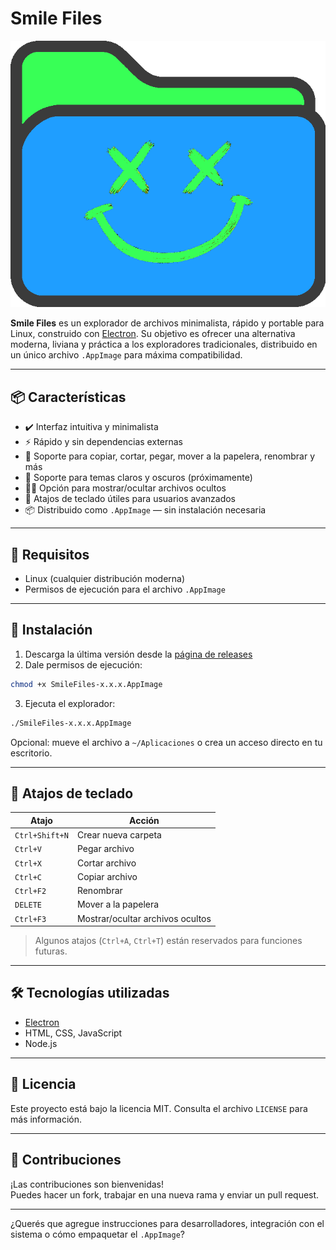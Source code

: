 # Smile Files

<img src="static/icons/Slime/Smile_icon.png">

**Smile Files** es un explorador de archivos minimalista, rápido y portable para Linux, construido con [Electron](https://www.electronjs.org/). Su objetivo es ofrecer una alternativa moderna, liviana y práctica a los exploradores tradicionales, distribuido en un único archivo `.AppImage` para máxima compatibilidad.

---

## 📦 Características

- ✔️ Interfaz intuitiva y minimalista
- ⚡ Rápido y sin dependencias externas
- 📁 Soporte para copiar, cortar, pegar, mover a la papelera, renombrar y más
- 🎨 Soporte para temas claros y oscuros (próximamente)
- 🕵️‍♂️ Opción para mostrar/ocultar archivos ocultos
- 🔑 Atajos de teclado útiles para usuarios avanzados
- 📦 Distribuido como `.AppImage` — sin instalación necesaria

---

## 🧪 Requisitos

- Linux (cualquier distribución moderna)
- Permisos de ejecución para el archivo `.AppImage`

---

## 🚀 Instalación

1. Descarga la última versión desde la [página de releases](https://github.com/augusto-p/Smile/releases)
2. Dale permisos de ejecución:

```bash
chmod +x SmileFiles-x.x.x.AppImage
```

3. Ejecuta el explorador:

```bash
./SmileFiles-x.x.x.AppImage
```

Opcional: mueve el archivo a `~/Aplicaciones` o crea un acceso directo en tu escritorio.

---

## 🎹 Atajos de teclado

| Atajo              | Acción                   |
|--------------------|--------------------------|
| `Ctrl+Shift+N`     | Crear nueva carpeta      |
| `Ctrl+V`           | Pegar archivo             |
| `Ctrl+X`           | Cortar archivo            |
| `Ctrl+C`           | Copiar archivo            |
| `Ctrl+F2`          | Renombrar                 |
| `DELETE`           | Mover a la papelera       |
| `Ctrl+F3`          | Mostrar/ocultar archivos ocultos |

> Algunos atajos (`Ctrl+A`, `Ctrl+T`) están reservados para funciones futuras.

---

## 🛠️ Tecnologías utilizadas

- [Electron](https://www.electronjs.org/)
- HTML, CSS, JavaScript
- Node.js

---

## 📄 Licencia

Este proyecto está bajo la licencia MIT. Consulta el archivo `LICENSE` para más información.

---

## 🤝 Contribuciones

¡Las contribuciones son bienvenidas!  
Puedes hacer un fork, trabajar en una nueva rama y enviar un pull request.

---

¿Querés que agregue instrucciones para desarrolladores, integración con el sistema o cómo empaquetar el `.AppImage`?